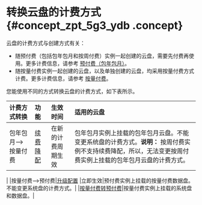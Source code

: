 # 转换云盘的计费方式 {#concept_zpt_5g3_ydb .concept}

云盘的计费方式与创建方式有关：

-   随预付费（包括包年包月和按周付费）实例一起创建的云盘，需要先付费再使用。更多计费信息，请参考 [预付费（包年包月）](../cn.zh-CN/产品定价/预付费（包年包月）.md#)。
-   随按量付费实例一起创建的云盘，以及单独创建的云盘，均采用按量付费方式计费。更多计费信息，请参考 [按量付费](../cn.zh-CN/产品定价/按量付费.md#)。

您能使用不同的方式转换云盘的计费方式，如下表所示。

|计费方式转换|功能|生效时间|适用的云盘|
|:-----|:-|:---|:----|
|包年包月—\>按量付费|[续费降配](../cn.zh-CN/产品定价/续费实例/续费降配.md#)|在新的计费周期生效|包年包月实例上挂载的包年包月云盘。不能变更系统盘的计费方式。**说明：** 按周付费实例不支持续费降配，所以，无法变更按周付费实例上挂载的包年包月云盘的计费方式。

|
|按量付费—\>预付费|[升级配置](cn.zh-CN/用户指南/实例/升降配/预付费实例升级配置.md#) |立即生效|预付费实例上挂载的按量付费数据盘。不能变更系统盘的计费方式。|
|[按量付费转预付费](../cn.zh-CN/产品定价/按量付费转预付费.md#)|按量付费实例上挂载的系统盘和数据盘。|

